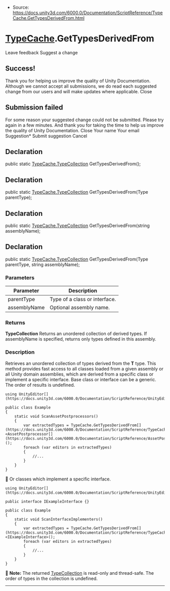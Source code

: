 * Source: https://docs.unity3d.com/6000.0/Documentation/ScriptReference/TypeCache.GetTypesDerivedFrom.html

#  [TypeCache](https://docs.unity3d.com/6000.0/Documentation/ScriptReference/TypeCache.html).GetTypesDerivedFrom
Leave feedback
Suggest a change
## Success!
Thank you for helping us improve the quality of Unity Documentation. Although we cannot accept all submissions, we do read each suggested change from our users and will make updates where applicable.
Close
## Submission failed
For some reason your suggested change could not be submitted. Please <a>try again</a> in a few minutes. And thank you for taking the time to help us improve the quality of Unity Documentation.
Close
Your name Your email Suggestion* Submit suggestion
Cancel
## Declaration
public static [TypeCache.TypeCollection](https://docs.unity3d.com/6000.0/Documentation/ScriptReference/TypeCache.TypeCollection.html) GetTypesDerivedFrom(); 
## Declaration
public static [TypeCache.TypeCollection](https://docs.unity3d.com/6000.0/Documentation/ScriptReference/TypeCache.TypeCollection.html) GetTypesDerivedFrom(Type parentType); 
## Declaration
public static [TypeCache.TypeCollection](https://docs.unity3d.com/6000.0/Documentation/ScriptReference/TypeCache.TypeCollection.html) GetTypesDerivedFrom(string assemblyName); 
## Declaration
public static [TypeCache.TypeCollection](https://docs.unity3d.com/6000.0/Documentation/ScriptReference/TypeCache.TypeCollection.html) GetTypesDerivedFrom(Type parentType, string assemblyName); 
### Parameters
Parameter | Description  
---|---  
parentType | Type of a class or interface.  
assemblyName | Optional assembly name.  
### Returns
**TypeCollection** Returns an unordered collection of derived types. If assemblyName is specified, returns only types defined in this assembly. 
### Description
Retrieves an unordered collection of types derived from the **T** type.
This method provides fast access to all classes loaded from a given assembly or all Unity domain assemblies, which are derived from a specific class or implement a specific interface. Base class or interface can be a generic. The order of results is undefined.
```
using UnityEditor[](https://docs.unity3d.com/6000.0/Documentation/ScriptReference/UnityEditor.html);  
  
public class Example
{
    static void ScanAssetPostprocessors()
    {
        var extractedTypes = TypeCache.GetTypesDerivedFrom[](https://docs.unity3d.com/6000.0/Documentation/ScriptReference/TypeCache.GetTypesDerivedFrom.html)<AssetPostprocessor[](https://docs.unity3d.com/6000.0/Documentation/ScriptReference/AssetPostprocessor.html)>();
        foreach (var editors in extractedTypes)
        {
            //...
        }
    }
}

```

Or classes which implement a specific interface.
```
using UnityEditor[](https://docs.unity3d.com/6000.0/Documentation/ScriptReference/UnityEditor.html);  
  
public interface IExampleInterface {}  
  
public class Example
{
    static void ScanInterfaceImplementers()
    {
        var extractedTypes = TypeCache.GetTypesDerivedFrom[](https://docs.unity3d.com/6000.0/Documentation/ScriptReference/TypeCache.GetTypesDerivedFrom.html)<IExampleInterface>();
        foreach (var editors in extractedTypes)
        {
            //...
        }
    }
}

```

**Note:** The returned [TypeCollection](https://docs.unity3d.com/6000.0/Documentation/ScriptReference/TypeCache.TypeCollection.html) is read-only and thread-safe. The order of types in the collection is undefined.
* * *
